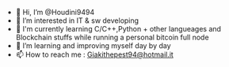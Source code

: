 - 👋 Hi, I’m @Houdini9494
- 👀 I’m interested in IT & sw developing
- 🌱 I'm currently learning C/C++,Python + other langueages and Blockchain stuffs while running a personal bitcoin full node
- 💞️ I’m learning and improving myself day by day
- 📫 How to reach me : Giakithepest94@hotmail.it

<!---
Houdini9494/Houdini9494 is a ✨ special ✨ repository because its `README.md` (this file) appears on your GitHub profile.
You can click the Preview link to take a look at your changes.
--->
